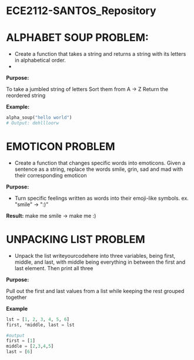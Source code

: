 # ECE2112-SANTOS_Repository

# ALPHABET SOUP PROBLEM: 
- Create a function that takes a string and returns a string with its letters in alphabetical order.
- 
**Purpose:**
  
To take a jumbled string of letters
Sort them from A → Z
Return the reordered string

**Example:**
```python
alpha_soup("hello world")
# Output: dehllloorw
```

# EMOTICON PROBLEM 
- Create a function that changes specific words into emoticons. Given a sentence as a string, replace the words smile, grin, sad and mad with their corresponding emoticon

**Purpose:**

- Turn specific feelings written as words into their emoji-like symbols.
ex. "smile" -> ":)"

**Result:**
make me smile -> make me :)


# UNPACKING LIST PROBLEM 
- Unpack the list writeyourcodehere into three variables, being first, middle, and last, with middle being everything in between the first and last element. Then print all three

**Purpose:**

Pull out the first and last values from a list while keeping the rest grouped together

**Example**
```python
lst = [1, 2, 3, 4, 5, 6]
first, *middle, last = lst

#output
first = [1]
middle = [2,3,4,5]
last = [6]
